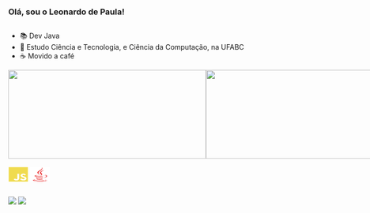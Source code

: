 ### Olá, sou o Leonardo de Paula!

##

- 📚 Dev Java
- 🔬 Estudo Ciência e Tecnologia, e Ciência da Computação, na UFABC
- ☕ Movido a café
<div style="display: flex; justify-content: space-between;">
  <img src="https://github-readme-stats.vercel.app/api?username=leodipaula&show_icons=true&theme=dracula&include_all_commits=true&count_private=true&rank_icon=github" height="180" width="400">
  <img src="https://github-readme-stats.vercel.app/api/top-langs/?username=leodipaula&layout=compact&theme=dracula" height="180" width="400">
</div>

<div style="display: inline_block"><br>
  <img align="center" alt="leodipaula-Js" height="30" width="40" src="https://raw.githubusercontent.com/devicons/devicon/master/icons/javascript/javascript-plain.svg">
  <img align="center" alt="leodipaula-java" height="30" width="40" src="https://raw.githubusercontent.com/devicons/devicon/master/icons/java/java-plain.svg">
</div>
  
  ##
 
<div> 
  <a href="https://www.linkedin.com/in/leonardo-fernandes-pf" target="_blank"><img src="https://img.shields.io/badge/-LinkedIn-%230077B5?style=for-the-badge&logo=linkedin&logoColor=white" target="_blank"></a> 
  <a href = "mailto:leofernandes9@gmail.com"><img src="https://img.shields.io/badge/-Gmail-%23333?style=for-the-badge&logo=gmail&logoColor=white" target="_blank"></a>
</div>
